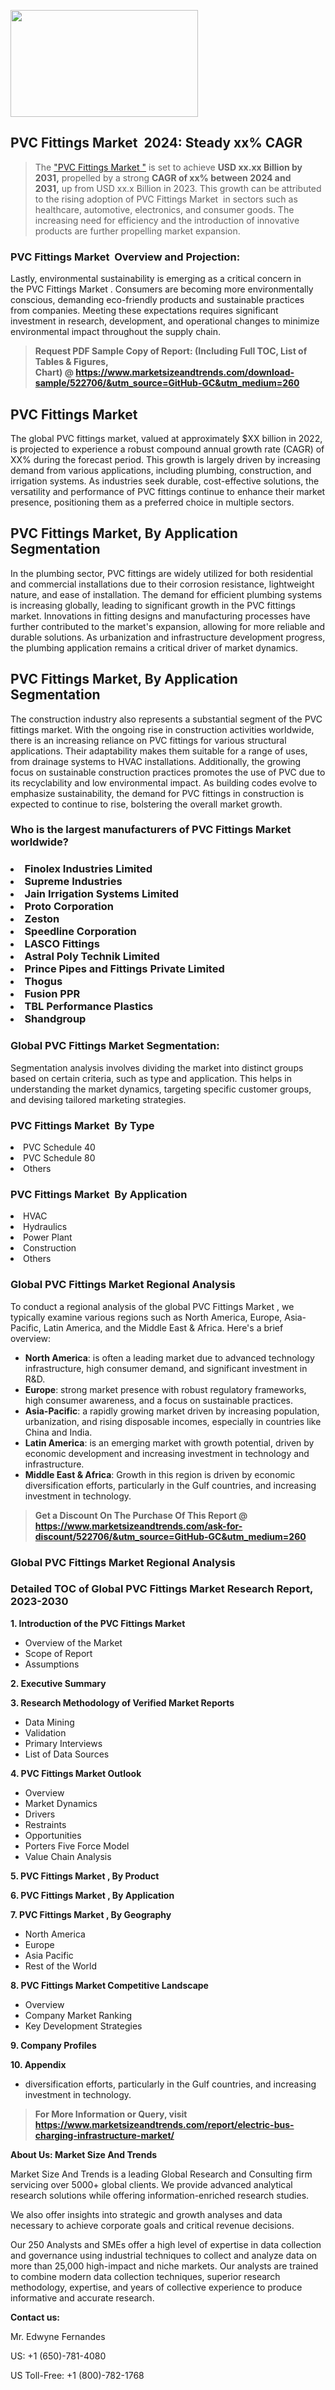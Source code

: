 <p><img class="alignnone size-medium wp-image-20088" src="https://ffe5etoiles.com/wp-content/uploads/2024/12/MST1-300x171.png" alt="" width="300" height="171" /></p><h2 id="ember46" class="ember-view reader-text-block__heading-2">PVC Fittings Market &nbsp;2024: Steady&nbsp;xx% CAGR</h2><blockquote id="ember47" class="ember-view reader-text-block__blockquote">The&nbsp;<a class="app-aware-link " href="https://www.marketsizeandtrends.com/download-sample/522706/&utm_source=GitHub-GC&utm_medium=260" target="_blank" data-test-app-aware-link="">"PVC Fittings Market "</a>&nbsp;is set to achieve&nbsp;<strong>USD&nbsp;xx.xx&nbsp;Billion by 2031,</strong>&nbsp;propelled by a strong&nbsp;<strong>CAGR of&nbsp;xx% between 2024 and 2031,</strong>&nbsp;up from USD xx.x Billion in 2023. This growth can be attributed to the rising adoption of&nbsp;PVC Fittings Market &nbsp;in sectors such as healthcare, automotive, electronics, and consumer goods. The increasing need for efficiency and the introduction of innovative products are further propelling market expansion.</blockquote><h3 id="ember48" class="ember-view reader-text-block__heading-3">PVC Fittings Market &nbsp;Overview and Projection:</h3><p id="ember49" class="ember-view reader-text-block__paragraph">Lastly, environmental sustainability is emerging as a critical concern in the&nbsp;PVC Fittings Market . Consumers are becoming more environmentally conscious, demanding eco-friendly products and sustainable practices from companies. Meeting these expectations requires significant investment in research, development, and operational changes to minimize environmental impact throughout the supply chain.</p><blockquote id="ember50" class="ember-view reader-text-block__blockquote"><strong>Request PDF Sample Copy of Report: (Including Full TOC, List of Tables &amp; Figures, Chart)&nbsp;@&nbsp;<strong><a href="https://www.marketsizeandtrends.com/download-sample/522706/&utm_source=GitHub-GC&utm_medium=260" target="_blank">https://www.marketsizeandtrends.com/download-sample/522706/&utm_source=GitHub-GC&utm_medium=260</a></strong></strong></blockquote><h3 class=""> <h2>PVC Fittings Market</h2><p>The global PVC fittings market, valued at approximately $XX billion in 2022, is projected to experience a robust compound annual growth rate (CAGR) of XX% during the forecast period. This growth is largely driven by increasing demand from various applications, including plumbing, construction, and irrigation systems. As industries seek durable, cost-effective solutions, the versatility and performance of PVC fittings continue to enhance their market presence, positioning them as a preferred choice in multiple sectors.</p><h2>PVC Fittings Market, By Application Segmentation</h2><p>In the plumbing sector, PVC fittings are widely utilized for both residential and commercial installations due to their corrosion resistance, lightweight nature, and ease of installation. The demand for efficient plumbing systems is increasing globally, leading to significant growth in the PVC fittings market. Innovations in fitting designs and manufacturing processes have further contributed to the market's expansion, allowing for more reliable and durable solutions. As urbanization and infrastructure development progress, the plumbing application remains a critical driver of market dynamics.</p><h2>PVC Fittings Market, By Application Segmentation</h2><p>The construction industry also represents a substantial segment of the PVC fittings market. With the ongoing rise in construction activities worldwide, there is an increasing reliance on PVC fittings for various structural applications. Their adaptability makes them suitable for a range of uses, from drainage systems to HVAC installations. Additionally, the growing focus on sustainable construction practices promotes the use of PVC due to its recyclability and low environmental impact. As building codes evolve to emphasize sustainability, the demand for PVC fittings in construction is expected to continue to rise, bolstering the overall market growth.</p></h3><h3 id="" class="">Who is the largest manufacturers of&nbsp;PVC Fittings Market worldwide?</h3><h3 class=""></Li><Li>Finolex Industries Limited</Li><Li> Supreme Industries</Li><Li> Jain Irrigation Systems Limited</Li><Li> Proto Corporation</Li><Li> Zeston</Li><Li> Speedline Corporation</Li><Li> LASCO Fittings</Li><Li> Astral Poly Technik Limited</Li><Li> Prince Pipes and Fittings Private Limited</Li><Li> Thogus</Li><Li> Fusion PPR</Li><Li> TBL Performance Plastics</Li><Li> Shandgroup</h3><h3 id="ember53" class="ember-view reader-text-block__heading-3">Global&nbsp;PVC Fittings Market Segmentation:</h3><p id="ember54" class="ember-view reader-text-block__paragraph">Segmentation analysis involves dividing the market into distinct groups based on certain criteria, such as type and application. This helps in understanding the market dynamics, targeting specific customer groups, and devising tailored marketing strategies.</p><h3 id="" class="">PVC Fittings Market &nbsp;By Type</h3><p></Li><Li>PVC Schedule 40</Li><Li> PVC Schedule 80</Li><Li> Others</p><h3 id="" class="">PVC Fittings Market &nbsp;By Application</h3><p class=""></Li><Li>HVAC</Li><Li> Hydraulics</Li><Li> Power Plant</Li><Li> Construction</Li><Li> Others</p><h3 id="ember62" class="ember-view reader-text-block__heading-3">Global PVC Fittings Market Regional Analysis</h3><p id="ember63" class="ember-view reader-text-block__paragraph">To conduct a regional analysis of the global PVC Fittings Market , we typically examine various regions such as North America, Europe, Asia-Pacific, Latin America, and the Middle East &amp; Africa. Here's a brief overview:</p><ul><li><strong>North America</strong>: is often a leading market due to advanced technology infrastructure, high consumer demand, and significant investment in R&amp;D.</li><li><strong>Europe</strong>: strong market presence with robust regulatory frameworks, high consumer awareness, and a focus on sustainable practices.</li><li><strong>Asia-Pacific</strong>: a rapidly growing market driven by increasing population, urbanization, and rising disposable incomes, especially in countries like China and India.</li><li><strong>Latin America</strong>: is an emerging market with growth potential, driven by economic development and increasing investment in technology and infrastructure.</li><li><strong>Middle East &amp; Africa</strong>: Growth in this region is driven by economic diversification efforts, particularly in the Gulf countries, and increasing investment in technology.</li></ul><blockquote id="ember61" class="ember-view reader-text-block__blockquote"><strong>Get a Discount On The Purchase Of This Report @ <strong><a href="https://html-cleaner.com/" target="">https://www.marketsizeandtrends.com/ask-for-discount/522706/&utm_source=GitHub-GC&utm_medium=260</a></strong></strong></blockquote><h3 id="ember62" class="ember-view reader-text-block__heading-3">Global PVC Fittings Market Regional Analysis</h3><h3 id="" class="">Detailed TOC of Global PVC Fittings Market Research Report, 2023-2030</h3><p id="" class=""><strong>1. Introduction of the PVC Fittings Market </strong></p><ul><li>Overview of the Market</li><li>Scope of Report</li><li>Assumptions</li></ul><p id="" class=""><strong>2. Executive Summary</strong></p><p id="" class=""><strong>3. Research Methodology of Verified Market Reports</strong></p><ul><li>Data Mining</li><li>Validation</li><li>Primary Interviews</li><li>List of Data Sources</li></ul><p id="" class=""><strong>4. PVC Fittings Market Outlook</strong></p><ul><li>Overview</li><li>Market Dynamics</li><li>Drivers</li><li>Restraints</li><li>Opportunities</li><li>Porters Five Force Model</li><li>Value Chain Analysis</li></ul><p id="" class=""><strong>5. PVC Fittings Market , By Product</strong></p><p id="" class=""><strong>6. PVC Fittings Market , By Application</strong></p><p id="" class=""><strong>7. PVC Fittings Market , By Geography</strong></p><ul><li>North America</li><li>Europe</li><li>Asia Pacific</li><li>Rest of the World</li></ul><p id="" class=""><strong>8. PVC Fittings Market Competitive Landscape</strong></p><ul><li>Overview</li><li>Company Market Ranking</li><li>Key Development Strategies</li></ul><p id="" class=""><strong>9. Company Profiles</strong></p><p id="" class=""><strong>10. Appendix</strong></p><ul><li>diversification efforts, particularly in the Gulf countries, and increasing investment in technology.</li></ul><blockquote id="ember65" class="ember-view reader-text-block__blockquote"><strong>For More Information or Query, visit <strong><strong><a href="https://html-cleaner.com/" target="">https://www.marketsizeandtrends.com/report/electric-bus-charging-infrastructure-market/</a></strong></strong></strong></blockquote><p id="" class=""><strong>About Us: Market Size And Trends</strong></p><p id="" class="">Market Size And Trends is a leading Global Research and Consulting firm servicing over 5000+ global clients. We provide advanced analytical research solutions while offering information-enriched research studies.</p><p id="" class="">We also offer insights into strategic and growth analyses and data necessary to achieve corporate goals and critical revenue decisions.</p><p id="" class="">Our 250 Analysts and SMEs offer a high level of expertise in data collection and governance using industrial techniques to collect and analyze data on more than 25,000 high-impact and niche markets. Our analysts are trained to combine modern data collection techniques, superior research methodology, expertise, and years of collective experience to produce informative and accurate research.</p><p id="" class=""><strong>Contact us:</strong></p><p id="" class="">Mr. Edwyne Fernandes</p><p id="" class="">US: +1 (650)-781-4080</p><p id="" class="">US Toll-Free: +1 (800)-782-1768</p>

